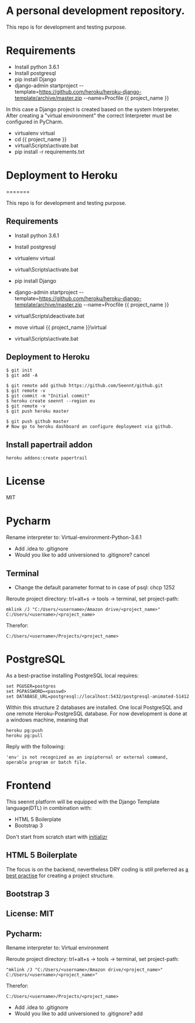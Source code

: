 # A personal development repository.

This repo is for development and testing purpose.

# Requirements
- Install python 3.6.1
- Install postgresql
- pip install Django
- django-admin startproject --template=https://github.com/heroku/heroku-django-template/archive/master.zip --name=Procfile {{ project_name }}

In this case a Django project is created based on the system Interpreter. After creating a "virtual environment" the correct Interpreter
must be configured in PyCharm.
- virtualenv virtual
- cd {{ project_name }}
- virtual\Scripts\activate.bat
- pip install -r requirements.txt

# Deployment to Heroku
=======

This repo is for development and testing purpose.

## Requirements

- Install python 3.6.1
- Install postgresql 
- virtualenv virtual
- virtual\Scripts\activate.bat
- pip install Django

- django-admin startproject --template=https://github.com/heroku/heroku-django-template/archive/master.zip --name=Procfile {{ project_name }}

- virtual\Scripts\deactivate.bat

- move virtual {{ project_name }}\virtual

- virtual\Scripts\activate.bat

## Deployment to Heroku

    $ git init
    $ git add -A
    
    $ git remote add github https://github.com/Seennt/github.git
    $ git remote -v
    $ git commit -m "Initial commit"
    $ heroku create seennt --region eu
    $ git remote -v
    $ git push heroku master
    
    $ git push github master
    # Now go to heroku dashboard an configure deployment via github.
    
## Install papertrail addon

    heroku addons:create papertrail

# License
MIT

# Pycharm
Rename interpreter to: Virtual-environment-Python-3.6.1

- Add .idea to .gitignore
- Would you like to add universioned to .gitignore? cancel

## Terminal
- Change the default parameter format to in case of psql: chcp 1252

Reroute project directory: trl+alt+s -> tools -> terminal, set project-path:

    mklink /J "C:/Users/<username>/Amazon drive/<project_name>" C:/Users/<username>/<project_name>
     
Therefor:

    C:/Users/<username>/Projects/<project_name>

# PostgreSQL
As a best-practise installing PostgreSQL local requires:
    
    set PGUSER=postgres
    set PGPASSWORD=<passwd>
    set DATABASE_URL=postgresql://localhost:5432/postgresql-animated-51412

Within this structure 2 databases are installed. One local PostgreSQL and one remote Heroku-PostgreSQL database. 
For now development is done at a windows machine, meaning that
    
    heroku pg:push 
    heroku pg:pull

Reply with the following:
    
    'env' is not recognized as an inpipternal or external command, operable program or batch file.

# Frontend
This seennt platform will be equipped with the Django Template language(DTL) in combination with:
- HTML 5 Boilerplate
- Bootstrap 3

Don't start from scratch start with [initializr](http://www.initializr.com/)

## HTML 5 Boilerplate
The focus is on the backend, nevertheless DRY coding is still preferred as 
[a best practise](http://www.marinamele.com/2014/02/django-best-practices-ii-project.html) for creating a 
project structure.

## Bootstrap 3

## License: MIT

## Pycharm:
Rename interpreter to: Virtual environment <Version no.>

Reroute project directory: trl+alt+s -> tools -> terminal, set project-path:

    "mklink /J "C:/Users/<username>/Amazon drive/<project_name>" C:/Users/<username>/<project_name>"
Therefor:

    C:/Users/<username>/Projects/<project_name>
    
- Add .idea to .gitignore
- Would you like to add universioned to .gitignore? add
